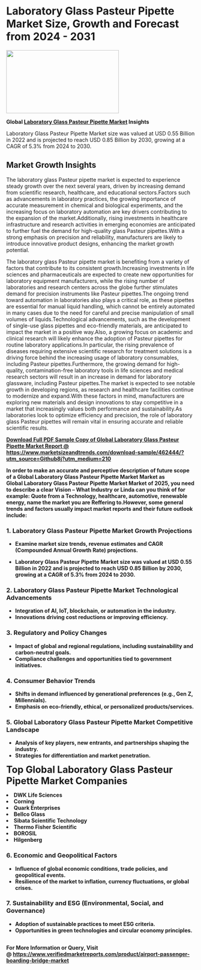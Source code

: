 <H1>Laboratory Glass Pasteur Pipette Market Size, Growth and Forecast from 2024 - 2031</H1><img class="aligncenter size-medium wp-image-584254" src="https://thirdeyenews.in/wp-content/uploads/2024/09/Global-Market-Research-300x168.jpeg" alt="" width="300" height="168" /><p><strong>Global&nbsp;<a href="https://www.marketsizeandtrends.com/download-sample/462444/?utm_source=Github8j?utm_medium=210">Laboratory Glass Pasteur Pipette Market</a> Insights</strong></p><p>Laboratory Glass Pasteur Pipette Market size was valued at USD 0.55 Billion in 2022 and is projected to reach USD 0.85 Billion by 2030, growing at a CAGR of 5.3% from 2024 to 2030.</p><p><h2>Market Growth Insights</h2> <p>The laboratory glass Pasteur pipette market is expected to experience steady growth over the next several years, driven by increasing demand from scientific research, healthcare, and educational sectors.Factors such as advancements in laboratory practices, the growing importance of accurate measurement in chemical and biological experiments, and the increasing focus on laboratory automation are key drivers contributing to the expansion of the market.Additionally, rising investments in healthcare infrastructure and research activities in emerging economies are anticipated to further fuel the demand for high-quality glass Pasteur pipettes.With a strong emphasis on precision and reliability, manufacturers are likely to introduce innovative product designs, enhancing the market growth potential.</p> <p><strong><a href="#"></a></strong></p> <p>The laboratory glass Pasteur pipette market is benefiting from a variety of factors that contribute to its consistent growth.Increasing investments in life sciences and pharmaceuticals are expected to create new opportunities for laboratory equipment manufacturers, while the rising number of laboratories and research centers across the globe further stimulates demand for precision instruments like Pasteur pipettes.The ongoing trend toward automation in laboratories also plays a critical role, as these pipettes are essential for manual liquid handling, which cannot be entirely automated in many cases due to the need for careful and precise manipulation of small volumes of liquids.Technological advancements, such as the development of single-use glass pipettes and eco-friendly materials, are anticipated to impact the market in a positive way.Also, a growing focus on academic and clinical research will likely enhance the adoption of Pasteur pipettes for routine laboratory applications.In particular, the rising prevalence of diseases requiring extensive scientific research for treatment solutions is a driving force behind the increasing usage of laboratory consumables, including Pasteur pipettes.Furthermore, the growing demand for high-quality, contamination-free laboratory tools in life sciences and medical research sectors will result in an increase in demand for laboratory glassware, including Pasteur pipettes.The market is expected to see notable growth in developing regions, as research and healthcare facilities continue to modernize and expand.With these factors in mind, manufacturers are exploring new materials and design innovations to stay competitive in a market that increasingly values both performance and sustainability.As laboratories look to optimize efficiency and precision, the role of laboratory glass Pasteur pipettes will remain vital in ensuring accurate and reliable scientific results.</p> <p><strong><a href="#"></p><p><span class=""><strong>Download Full PDF Sample Copy of Global Laboratory Glass Pasteur Pipette Market Report</strong> @ <a href="https://www.marketsizeandtrends.com/download-sample/462444/?utm_source=Github8j?utm_medium=210" target="_blank">https://www.marketsizeandtrends.com/download-sample/462444/?utm_source=Github8j?utm_medium=210</a></span></p><p>In order to make an accurate and perceptive description of future scope of a Global&nbsp;Laboratory Glass Pasteur Pipette Market Market as Global&nbsp;Laboratory Glass Pasteur Pipette Market Market of 2025, you need to describe a clear Vision &ndash; What Industry or Linda can you think of for example: Quote from a Technology, healthcare, automotive, renewable energy, name the market you are Reffering to.However, some general trends and factors usually impact market reports and their future outlook include:</p><h3>1.&nbsp;<strong>Laboratory Glass Pasteur Pipette Market Growth Projections</strong></h3><ul><li>Examine market size trends, revenue estimates and CAGR (Compounded Annual Growth Rate) projections.</li><li><p>Laboratory Glass Pasteur Pipette Market size was valued at USD 0.55 Billion in 2022 and is projected to reach USD 0.85 Billion by 2030, growing at a CAGR of 5.3% from 2024 to 2030.</p></li></ul><h3>2.&nbsp;<strong>Laboratory Glass Pasteur Pipette Market Technological Advancements</strong></h3><ul><li>Integration of AI, IoT, blockchain, or automation in the industry.</li><li>Innovations driving cost reductions or improving efficiency.</li></ul><h3>3.&nbsp;<strong>Regulatory and Policy Changes</strong></h3><ul><li>Impact of global and regional regulations, including sustainability and carbon-neutral goals.</li><li>Compliance challenges and opportunities tied to government initiatives.</li></ul><h3>4.&nbsp;<strong>Consumer Behavior Trends</strong></h3><ul><li>Shifts in demand influenced by generational preferences (e.g., Gen Z, Millennials).</li><li>Emphasis on eco-friendly, ethical, or personalized products/services.</li></ul><h3>5.&nbsp;<strong>Global Laboratory Glass Pasteur Pipette Market Competitive Landscape</strong></h3><ul><li>Analysis of key players, new entrants, and partnerships shaping the industry.</li><li>Strategies for differentiation and market penetration.</li></ul><p data-pm-slice="1 1 []"><span style="color: inherit; font-family: inherit; font-size: 25px;">Top Global Laboratory Glass Pasteur Pipette Market Companies</span></p><div class="" data-test-id=""><p><li>DWK Life Sciences</li><li> Corning</li><li> Quark Enterprises</li><li> Bellco Glass</li><li> Sibata Scientific Technology</li><li> Thermo Fisher Scientific</li><li> BOROSIL</li><li> Hilgenberg</li></p></div><h3>6.&nbsp;<strong>Economic and Geopolitical Factors</strong></h3><ul><li>Influence of global economic conditions, trade policies, and geopolitical events.</li><li>Resilience of the market to inflation, currency fluctuations, or global crises.</li></ul><h3>7.&nbsp;<strong>Sustainability and ESG (Environmental, Social, and Governance)</strong></h3><ul><li>Adoption of sustainable practices to meet ESG criteria.</li><li>Opportunities in green technologies and circular economy principles.</li></ul><h2><strong style="font-size: 14px;">For More Information or Query, Visit @&nbsp;</strong><a style="background-color: #ffffff; font-size: 14px;" href="https://www.marketsizeandtrends.com/report/laboratory-glass-pasteur-pipette-market/" target="_blank">https://www.verifiedmarketreports.com/product/airport-passenger-boarding-bridge-market</a></h2>